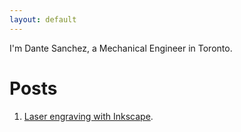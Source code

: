 ```yaml
---
layout: default
---
```


I'm Dante Sanchez, a Mechanical Engineer in Toronto.

# [](#header-2)Posts

1. [Laser engraving with Inkscape](/posts/01_LE_Inkscape).
